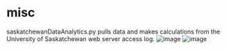 # misc

saskatchewanDataAnalytics.py pulls data and makes calculations from the University of Saskatchewan web server access log.
![image](https://user-images.githubusercontent.com/45221821/58293984-ec964a80-7e1b-11e9-9d7a-ef3234c9bb27.png)
![image](https://user-images.githubusercontent.com/45221821/58294070-4c8cf100-7e1c-11e9-90a5-0ad7b55ef8ae.png)
